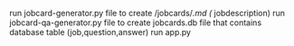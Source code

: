 run jobcard-generator.py file to create /jobcards/*.md  (* jobdescription)
run jobcard-qa-generator.py file to create jobcards.db file that contains database table (job,question,answer)
run app.py
